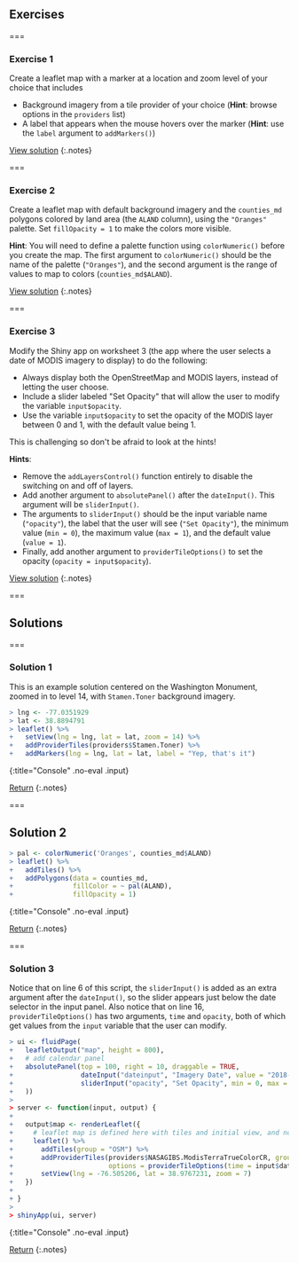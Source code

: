---
---

## Exercises

===

### Exercise 1

Create a leaflet map with a marker at a location and zoom level of your choice that includes

- Background imagery from a tile provider of your choice (**Hint**: browse options in the `providers` list)
- A label that appears when the mouse hovers over the marker (**Hint**: use the `label` argument to `addMarkers()`)

[View solution](#solution-1)
{:.notes}

===

### Exercise 2

Create a leaflet map with default background imagery and the `counties_md` polygons colored by land area (the `ALAND` column), 
using the `"Oranges"` palette. Set `fillOpacity = 1` to make the colors more visible.

**Hint**: You will need to define a palette function using `colorNumeric()` before you create the map. 
The first argument to `colorNumeric()` should be the name of the palette (`"Oranges"`), 
and the second argument is the range of values to map to colors (`counties_md$ALAND`).

[View solution](#solution-2)
{:.notes}

===

### Exercise 3

Modify the Shiny app on worksheet 3 (the app where the user selects a date of MODIS imagery to display) to do the following:

- Always display both the OpenStreetMap and MODIS layers, instead of letting the user choose.
- Include a slider labeled "Set Opacity" that will allow the user to modify the variable `input$opacity`.
- Use the variable `input$opacity` to set the opacity of the MODIS layer between 0 and 1, with the default value being 1.

This is challenging so don't be afraid to look at the hints!

**Hints**:

- Remove the `addLayersControl()` function entirely to disable the switching on and off of layers.
- Add another argument to `absolutePanel()` after the `dateInput()`. This argument will be `sliderInput()`.
- The arguments to `sliderInput()` should be the input variable name (`"opacity"`), the label that the user will see (`"Set Opacity"`), the minimum value (`min = 0`), the maximum value (`max = 1`), and the default value (`value = 1`).
- Finally, add another argument to `providerTileOptions()` to set the opacity (`opacity = input$opacity`).

[View solution](#solution-3)
{:.notes}

===

## Solutions

===

### Solution 1

This is an example solution centered on the Washington Monument, zoomed in to level 14, with `Stamen.Toner` background imagery.



~~~r
> lng <- -77.0351929
> lat <- 38.8894791
> leaflet() %>%
+   setView(lng = lng, lat = lat, zoom = 14) %>%
+   addProviderTiles(providers$Stamen.Toner) %>%
+   addMarkers(lng = lng, lat = lat, label = "Yep, that's it") 
~~~
{:title="Console" .no-eval .input}


[Return](#exercise-1)
{:.notes}

===

## Solution 2



~~~r
> pal <- colorNumeric('Oranges', counties_md$ALAND)
> leaflet() %>%
+   addTiles() %>%
+   addPolygons(data = counties_md, 
+               fillColor = ~ pal(ALAND),
+               fillOpacity = 1)
~~~
{:title="Console" .no-eval .input}


[Return](#exercise-2)
{:.notes}

===

### Solution 3

Notice that on line 6 of this script, the `sliderInput()` is added as an extra argument after the `dateInput()`, so the slider appears just
below the date selector in the input panel.
Also notice that on line 16, `providerTileOptions()` has two arguments, `time` and `opacity`, both of which get values
from the `input` variable that the user can modify.



~~~r
> ui <- fluidPage(
+   leafletOutput("map", height = 800),
+   # add calendar panel
+   absolutePanel(top = 100, right = 10, draggable = TRUE,
+                 dateInput("dateinput", "Imagery Date", value = "2018-03-28"),
+                 sliderInput("opacity", "Set Opacity", min = 0, max = 1, value = 1)
+   ))
> 
> server <- function(input, output) {
+   
+   output$map <- renderLeaflet({
+     # leaflet map is defined here with tiles and initial view, and no layer control
+     leaflet() %>%
+       addTiles(group = "OSM") %>%
+       addProviderTiles(providers$NASAGIBS.ModisTerraTrueColorCR, group = "Modis",
+                        options = providerTileOptions(time = input$dateinput, opacity = input$opacity)) %>%
+       setView(lng = -76.505206, lat = 38.9767231, zoom = 7)
+   })
+   
+ }
> 
> shinyApp(ui, server)
~~~
{:title="Console" .no-eval .input}


[Return](#exercise-3)
{:.notes}
